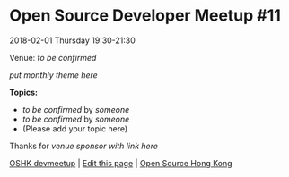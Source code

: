 # Open Source Developer Meetup #11

2018-02-01 Thursday 19:30-21:30

Venue: *to be confirmed*

*put monthly theme here*

**Topics:**

* *to be confirmed* by *someone*
* *to be confirmed* by *someone*
* (Please add your topic here)

Thanks for *venue sponsor with link here*

[OSHK devmeetup](http://devmeetup.opensource.hk) | [Edit this page](https://github.com/opensourcehk/devmeetup/tree/master/2018/02/README.md) | [Open Source Hong Kong](https://opensource.hk)

